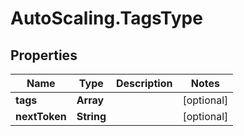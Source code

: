 # AutoScaling.TagsType

## Properties

Name | Type | Description | Notes
------------ | ------------- | ------------- | -------------
**tags** | **Array** |  | [optional] 
**nextToken** | **String** |  | [optional] 


